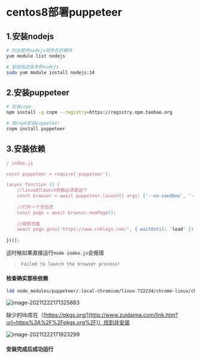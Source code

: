 # centos8部署puppeteer



## 1.安装nodejs

```bash
# 列出提供nodejs软件包的模块
yum module list nodejs

# 安装指定版本的nodejs
sudo yum module install nodejs:14
```



## 2.安装puppeteer

```bash
# 安装cnpm
npm install -g cnpm --registry=https://registry.npm.taobao.org

# 用cnpm安装puppeteer
cnpm install puppeteer
```



## 3.安装依赖

```js
/ index.js

const puppeteer = require('puppeteer');

(async function () {
  	//linux的launch参数必须是这个
    const browser = await puppeteer.launch({ args: ['--no-sandbox', '--disable-setuid-sandbox'] })
  
  	//打开一个空白页
    const page = await browser.newPage();
  	
  	//跳转页面
    await page.goto('https://www.cnblogs.com/', { waitUntil: 'load' }); 
		
})();
```



这时候如果直接运行`node index.js`会报错

> `Failed to launch the browser process!`



#### 检查确实那些依赖

```bash
ldd node_modules/puppeteer/.local-chromium/linux-722234/chrome-linux/chrome |grep not
```

![image-20211222171325883](https://zwhid.oss-cn-shenzhen.aliyuncs.com/blog/12-22-NxmOhy.png)



缺少的lib库在（[https://pkgs.org/](http://www.zuidaima.com/link.htm?url=https%3A%2F%2Fpkgs.org%2F)）找到并安装

![image-20211222171923299](https://zwhid.oss-cn-shenzhen.aliyuncs.com/blog/12-22-wDY4vt.png)



#### 安装完成后成功运行
